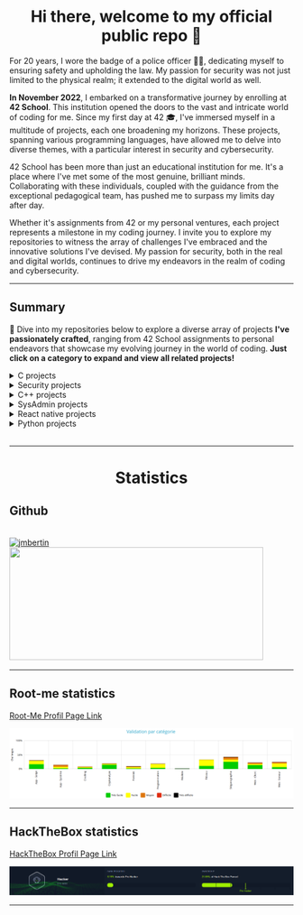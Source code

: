 <h1 align="center"><b>Hi there, welcome to my official public repo 👋</b></h1>
 

For 20 years, I wore the badge of a police officer 👮‍♂️, dedicating myself to ensuring safety and upholding the law. My passion for security was not just limited to the physical realm; it extended to the digital world as well.

**In November 2022**, I embarked on a transformative journey by enrolling at **42 School**. This institution opened the doors to the vast and intricate world of coding for me. Since my first day at 42 🎓, I've immersed myself in a multitude of projects, each one broadening my horizons. These projects, spanning various programming languages, have allowed me to delve into diverse themes, with a particular interest in security and cybersecurity.

42 School has been more than just an educational institution for me. It's a place where I've met some of the most genuine, brilliant minds. Collaborating with these individuals, coupled with the guidance from the exceptional pedagogical team, has pushed me to surpass my limits day after day.

Whether it's assignments from 42 or my personal ventures, each project represents a milestone in my coding journey. I invite you to explore my repositories to witness the array of challenges I've embraced and the innovative solutions I've devised. My passion for security, both in the real and digital worlds, continues to drive my endeavors in the realm of coding and cybersecurity.

----

## Summary

🚀 Dive into my repositories below to explore a diverse array of projects **I've passionately crafted**, ranging from 42 School assignments to personal endeavors that showcase my evolving journey in the world of coding.
**Just click on a category to expand and view all related projects!**

<details>
<summary>C projects</summary>
  
<br>

[Libft](https://github.com/jmbertin/Libft) - 42 school curriculum. Very first project in 42. It's a C library that recreates certain standard functions from the libc, as well as a few additional and bonus functions that prove to be extremely useful for subsequent projects.

[Ft_printf](https://github.com/jmbertin/FT_Printf) - 42 school curriculum. It's an attempt to recreate the famous printf function found in the C standard library, a function known for its versatility in handling string formatting. This version is a simplified take on it.

[Ft_nm](https://github.com/jmbertin/Ft_Nm) - 42 school curriculum. It's a custom implementation of the UNIX nm command, designed to display the symbol table of ELF binaries. This project was developed as part of a UNIX programming assignment and replicates the core functionality of the GNU nm command (GNU Binutils for Ubuntu) v2.40.

[Minitalk](https://github.com/jmbertin/Minitalk) - 42 school curriculum. It's a unique communication system built on UNIX signals. This lightweight server-client application allows for a simple and direct means of interprocess communication through customized handling of SIGUSR1 and SIGUSR2 signals.

[Malloc](https://github.com/jmbertin/Malloc) - 42 school curriculum. In this project, we have implemented our own versions of the `malloc`, `free`, and `realloc` functions to dynamically manage memory in C programs.

<br>

</details>

<details>
<summary>Security projects</summary>
  
<br>

[Rainfall](https://github.com/jmbertin/Rainfall) - 42 school curriculum. This project is part of the intermediate security course. Rainfall is a Capture The Flag (CTF) challenge where you will find vulnerabilities in code and exploit them to progress to the next level.

[Dr_Quine](https://github.com/jmbertin/Dr_Quine) - 42 school curriculum. This project invites you to confront the principle of self-reproduction and the problems that derive from it. It is a perfect introduction to more complex projects, particularly malware projects.

[Override](https://github.com/jmbertin/Override) - 42 school curriculum. This project is the last security course. Override is a Capture The Flag (CTF) challenge where you will find vulnerabilities in code and exploit them to progress to the next level.

[Boot2Root](https://github.com/jmbertin/Boot2Root) - 42 school curriculum. This project is a security course at 42 School. Boot2Root is some sort of a Capture The Flag (CTF) challenge where you will find vulnerabilities in code and exploit them to progress to your utlimate goal : become root.

[Darkly](https://github.com/jmbertin/Darkly) - 42 school curriculum. This project is the first in the cybersecurity branch of the curriculum at school 42. In this project you must succeed in locating and exploiting various common security vulnerabilities on a website.
  
<br>

</details>

<details>
<summary>C++ projects</summary>
  
<br>

[Ft_IRC](https://github.com/jmbertin/Ft_IRC) - 42 school curriculum. It's about creating our own IRC server according to standard RFC 2813 in C++ language.
  
<br>

</details>

<details>
<summary>SysAdmin projects</summary>
  
<br>

[Docker - Inception](https://github.com/jmbertin/Inception) - 42 school curriculum. This project allows you to discover and become familiar with Docker and its tools, building a functionnal local Wordpress website.

[Kubernetes - Inception_of_things](https://github.com/jmbertin/Inception_of_things) - 42 school curriculum. A minimal introduction to Kubernetes. It's a deep dive into system administration, leveraging technologies such as K3S, K3D, Vagrant, and Argo CD to set up a virtual environment and deploy web applications.
  
<br>

</details>

<details>
<summary>React native projects</summary>
  
<br>

[Snake Game](https://github.com/jmbertin/ReactNative-Snake) - This is my first React Native project. A classical Snake game, developed using React Native! This game is compatible with both iOS and Android platforms. 

[FT_Hangouts](https://github.com/jmbertin/ReactNative-Snake) - 42 school curriculum. A reproduction of the basic functionality of the Hangouts application. Developed using React Native!

[42SchoolProjects](https://github.com/jmbertin/42SchoolProjects) - Personnal project. A project to help students of 42 to manage their projects and acces to projects informations.

[Swifty_Companion](https://github.com/jmbertin/Swifty_Companion) - 42 school curriculum. This project aims to create an application capable of connecting to API 42 and displaying certain information concerning students.


<br>

</details>

<details>
<summary>Python projects</summary>
  
<br>

[N-Puzzle](https://github.com/jmbertin/N-Puzzle) - 42 school curriculum. This is a Python script for solving the N-Puzzle problem using the A* search or greedy algorithms.

[Linear_regression](https://github.com/jmbertin/Linear_regression) - 42 school curriculum. The aim of this project is to introduce to the basic concept behind machine learning by creating a linear regression algorithm, with gradient descent.

<br>

</details>

<br>

----
<h1 align="center"><b>Statistics</b></h1>


## Github
  <br>
<a href="https://github.com/jmbertin/">
    <img src="https://github-readme-stats.vercel.app/api/top-langs?username=jmbertin&show_icons=true&locale=en&layout=compact&line_height=20&title_color=7A7ADB&icon_color=2234AE&text_color=D3D3D3&bg_color=0,000000,130F40" width="450"  alt="jmbertin" height="200"/>
  <img src="https://github-readme-stats.vercel.app/api?username=jmbertin&include_all_commits=true&count_private=true&show_icons=true&line_height=20&title_color=7A7ADB&icon_color=2234AE&text_color=D3D3D3&bg_color=0,000000,130F40" width="450" height="200"/>
</a>

----

## Root-me statistics

[Root-Me Profil Page Link](https://www.root-me.org/jbertin?inc=info&lang=fr)

![Demo GIF](./rootme.png)

----

## HackTheBox statistics

[HackTheBox Profil Page Link](https://app.hackthebox.com/profile/1314046)

![Demo GIF](./htb.png)

----

<!--

<img src="./100.png" width="50" height="40">

### C++ projects

**jmbertin/jmbertin** is a ✨ _special_ ✨ repository because its `README.md` (this file) appears on your GitHub profile.

Here are some ideas to get you started:

- 🔭 I’m currently working on ...
- 🌱 I’m currently learning ...
- 👯 I’m looking to collaborate on ...
- 🤔 I’m looking for help with ...
- 💬 Ask me about ...
- 📫 How to reach me: ...
- 😄 Pronouns: ...
- ⚡ Fun fact: ...
-->
